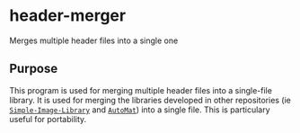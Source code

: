 # header-merger
Merges multiple header files into a single one

## Purpose
This program is used for merging multiple header files into a single-file library. It is used for merging the libraries developed in other repositories (ie [`Simple-Image-Library`](https://github.com/mrc-tech/Bitmap) and [`AutoMat`](https://github.com/mrc-tech/AutoMat)) into a single file. This is particulary useful for portability.
